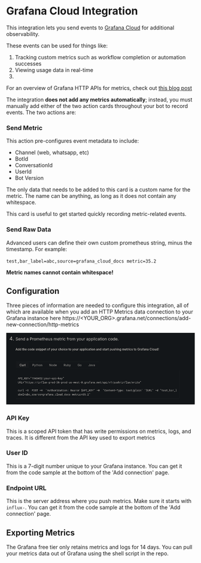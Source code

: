 # Grafana Cloud Integration

This integration lets you send events to [Grafana Cloud](https://grafana.com/products/cloud/) for additional observability.

These events can be used for things like:
1. Tracking custom metrics such as workflow completion or automation successes
2. Viewing usage data in real-time
3. 

For an overview of Grafana HTTP APIs for metrics, check out [this blog post](https://grafana.com/blog/2024/03/21/how-to-use-http-apis-to-send-metrics-and-logs-to-grafana-cloud/)

The integration **does not add any metrics automatically**; instead, you must manually add either of the two action cards throughout your bot to record events. The two actions are:

### Send Metric

This action pre-configures event metadata to include:
* Channel (web, whatsapp, etc)
* BotId
* ConversationId
* UserId
* Bot Version

The only data that needs to be added to this card is a custom name for the metric. The name can be anything, as long as it does not contain any whitespace.

This card is useful to get started quickly recording metric-related events.

### Send Raw Data

Advanced users can define their own custom prometheus string, minus the timestamp. For example:

`test,bar_label=abc,source=grafana_cloud_docs metric=35.2`

**Metric names cannot contain whitespace!**

## Configuration

Three pieces of information are needed to configure this integration, all of which are available when you add an HTTP Metrics data connection to your Grafana instance here https://<YOUR_ORG>.grafana.net/connections/add-new-connection/http-metrics 

![Screenshot of the sample code at the bottom of the add connections page](grafanaConnectionSS.png)

### API Key

This is a scoped API token that has write permissions on metrics, logs, and traces. It is different from the API key used to export metrics

### User ID

This is a 7-digit number unique to your Grafana instance. You can get it from the code sample at the bottom of the 'Add connection' page.

### Endpoint URL

This is the server address where you push metrics. Make sure it starts with `influx-`. You can get it from the code sample at the bottom of the 'Add connection' page.

## Exporting Metrics

The Grafana free tier only retains metrics and logs for 14 days. You can pull your metrics data out of Grafana using the shell script in the repo.
